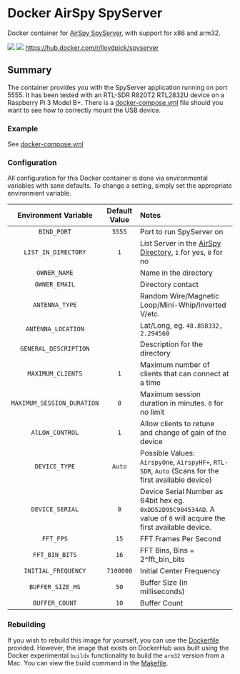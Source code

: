 # Docker AirSpy SpyServer

Docker container for [AirSpy SpyServer](https://airspy.com/download), with support for x86 and arm32.

[![](https://images.microbadger.com/badges/version/lloydpick/spyserver.svg)](https://microbadger.com/images/lloydpick/spyserver "Get your own version badge on microbadger.com") [![](https://images.microbadger.com/badges/image/lloydpick/spyserver.svg)](https://microbadger.com/images/lloydpick/spyserver "Get your own image badge on microbadger.com") https://hub.docker.com/r/lloydpick/spyserver

## Summary

The container provides you with the SpyServer application running on port 5555. It has been tested with an RTL-SDR R820T2 RTL2832U device on a Raspberry Pi 3 Model B+. There is a [docker-compose.yml](https://github.com/lloydpick/docker-spyserver/blob/master/docker-compose.yml) file should you want to see how to correctly mount the USB device.

### Example

See [docker-compose.yml](https://github.com/lloydpick/docker-spyserver/blob/master/docker-compose.yml)

### Configuration

All configuration for this Docker container is done via environmental variables with sane defaults. To change a setting, simply set the appropriate environment variable.

| Environment Variable     | Default Value | Notes |
|:------------------------:|:-------------:|:------|
|`BIND_PORT`               |`5555`         |Port to run SpyServer on|
|`LIST_IN_DIRECTORY`       |`1`            |List Server in the [AirSpy Directory](https://airspy.com/directory/), `1` for yes, `0` for no|
|`OWNER_NAME`              |               |Name in the directory|
|`OWNER_EMAIL`             |               |Directory contact|
|`ANTENNA_TYPE`            |               |Random Wire/Magnetic Loop/Mini-Whip/Inverted V/etc.|
|`ANTENNA_LOCATION`        |               |Lat/Long, eg. `48.858332, 2.294560`|
|`GENERAL_DESCRIPTION`     |               |Description for the directory|
|`MAXIMUM_CLIENTS`         |`1`            |Maximum number of clients that can connect at a time|
|`MAXIMUM_SESSION_DURATION`|`0`            |Maximum session duration in minutes. `0` for no limit|
|`AlLOW_CONTROL`           |`1`            |Allow clients to retune and change of gain of the device|
|`DEVICE_TYPE`             |`Auto`         |Possible Values: `AirspyOne`, `AirspyHF+`, `RTL-SDR`, `Auto` (Scans for the first available device)|
|`DEVICE_SERIAL`           |`0`            |Device Serial Number as 64bit hex eg. `0xDD52D95C904534AD`. A value of `0` will acquire the first available device.|
|`FFT_FPS`                 |`15`           |FFT Frames Per Second|
|`FFT_BIN_BITS`            |`16`           |FFT Bins, Bins = 2^fft_bin_bits|
|`INITIAL_FREQUENCY`       |`7100000`      |Initial Center Frequency|
|`BUFFER_SIZE_MS`          |`50`           |Buffer Size (in milliseconds)|
|`BUFFER_COUNT`            |`10`           |Buffer Count|

### Rebuilding

If you wish to rebuild this image for yourself, you can use the [Dockerfile](https://github.com/lloydpick/docker-spyserver/blob/master/Dockerfile) provided. However, the image that exists on DockerHub was built using the Docker experimental `buildx` functionality to build the `arm32` version from a Mac. You can view the build command in the [Makefile](https://github.com/lloydpick/docker-spyserver/blob/master/Makefile).
